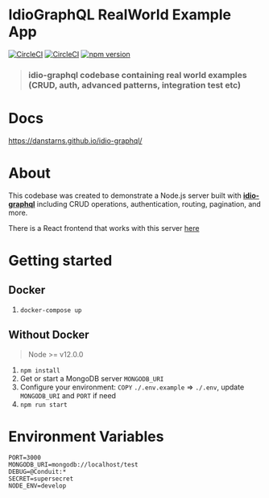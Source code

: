 # IdioGraphQL RealWorld Example App
[![CircleCI](https://circleci.com/gh/danstarns/idio-graphql/tree/master.svg?style=svg)](https://app.circleci.com/pipelines/github/danstarns/idio-graphql?branch=master)
[![CircleCI](https://img.shields.io/github/license/danstarns/idio-graphql)](https://github.com/danstarns/idio-graphql-realworld-example-app/blob/master/LICENSE) [![npm version](https://badge.fury.io/js/idio-graphql.svg)](https://www.npmjs.com/package/idio-graphql)

> ### idio-graphql codebase containing real world examples (CRUD, auth, advanced patterns, integration test etc)


# Docs
https://danstarns.github.io/idio-graphql/


# About

This codebase was created to demonstrate a Node.js server built with [**idio-graphql**](https://danstarns.github.io/idio-graphql/) including CRUD operations, authentication, routing, pagination, and more. 

There is a React frontend that works with this server [here](https://github.com/dostu/react-apollo-realworld-example-app)

# Getting started

## Docker
1. `docker-compose up`

## Without Docker 


> Node >= v12.0.0

1. `npm install`
2. Get or start a MongoDB server `MONGODB_URI`
3. Configure your environment: `COPY` `./.env.example` => `./.env`, update `MONGODB_URI` and `PORT` if need
4. `npm run start`

# Environment Variables

```
PORT=3000
MONGODB_URI=mongodb://localhost/test
DEBUG=@Conduit:*
SECRET=supersecret
NODE_ENV=develop
```